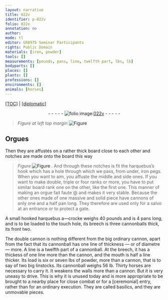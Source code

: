 ```yaml
---
layout: narrative
title: 022v
identifier: p-022v
folio: 022v
annotation: no
author:
mode: tl
editor: GR8975 Seminar Participants
rights: Public Domain
materials: [iron, powder]
tools: []
measurements: [pounds, pans, line, twelfth part, lbs, lb]
bodyparts: []
places: []
plants: []
professions: []
environments: []
animals: [horses]
---
```


<p><a href="{{ site.baseurl }}/translation/">[TOC]</a> | <a href="{{ site.baseurl }}/_texts/p-022v_tc.md/">[diplomatic]</a></p><div class="folio" align="center">- - - - - <a href="http://gallica.bnf.fr/ark:/12148/btv1b10500001g/f52.image" target="_blank"><img src="https://cu-mkp.github.io/2017-workshop-edition/assets/photo-icon.png" alt="folio image: " style="display:inline-block; margin-bottom:-3px;"/>022v</a> - - - - - </div>  
  
> *Figure*
> *at left top margin*
> <a href="https://drive.google.com/open?id=0B9-oNrvWdlO5NkNrYkVZTlVnbDQ" target="_blank"><img src="https://cu-mkp.github.io/GR8975-edition/assets/photo-icon.png" alt="Figure" style="display:inline-block; margin-bottom:-3px;"/></a>
 

## Orgues

 
Then they are affustés on a rather thick board close to each other and notches are made onto the board this way 
> *Figure*
> <a href="https://drive.google.com/open?id=0B9-oNrvWdlO5RnQ2Ri1PenA1aDA" target="_blank"><img src="https://cu-mkp.github.io/GR8975-edition/assets/photo-icon.png" alt="Figure" style="display:inline-block; margin-bottom:-3px;"/></a>
. And through these notches is fit the harquebus’s hook which has a hole through which we pass, from under, <span class="m">iron</span> pegs. When you want to aim, you affuste the middle and side ones. If you want to make double, triple or four ranks or more, you have to put similar board rank one on the other, like the first one. This manner of making an orgue fait faute @ and makes it very stable. Because the other ones made of one massive and solid piece have cannons of only one and a half pan long. They therefore are used only for a salvo at an entrance or to protect a gate.
 
 A small hooked harquebus a—crocke weighs 40 <span class="ms">pounds</span> and is 4 <span class="ms">pans</span> long, and is to be loaded to the touch hole, its breech is three cannonballs thick, its front two.
 
 The double cannon is nothing different from the big ordinary cannon, apart from the fact that its cannonball has one <span class="ms">line</span> of thickness — or of diametre — more. A <span class="ms">line</span> is a <span class="ms">twelfth part</span> of a cannonball. At the breech, it has a thickess of one <span class="ms">line</span> more than the cannon, and the mouth is half a <span class="ms">line</span> thicker. Its load is six or seven <span class="ms">lbs</span> of <span class="m">powder</span>, more than a cannon, that is to say of two big linstocks. Its cannonball weighs 56 <span class="ms">lb</span>. Thirty <span class="al">horses</span> are necessary to carry it. It weakens the walls more than a cannon. But it is very uneasy to drive. This is why it is unused today and is more appropriate to be brought to a nearby place for close combat or for a [ceremonial] entry, rather than for an ordinary execution. They are called basilics, and they are unmovable pieces.
 
